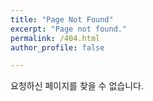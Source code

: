 ```yaml
---
title: "Page Not Found"
excerpt: "Page not found."
permalink: /404.html
author_profile: false

---
```


요청하신 페이지를 찾을 수 없습니다.

<script>
  var GOOG_FIXURL_LANG = 'ko';
  var GOOG_FIXURL_SITE = 'https://seopchan.github.io'
</script>
<script src="https://linkhelp.clients.google.com/tbproxy/lh/wm/fixurl.js">
</script>
    

